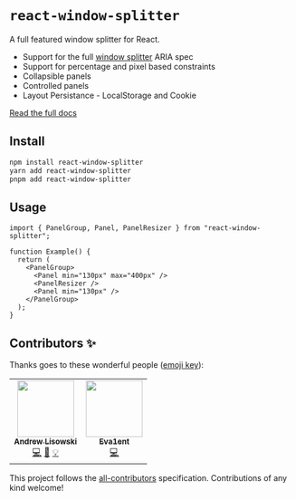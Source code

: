 # `react-window-splitter`

A full featured window splitter for React.

- Support for the full [window splitter](https://www.w3.org/WAI/ARIA/apg/patterns/windowsplitter/) ARIA spec
- Support for percentage and pixel based constraints
- Collapsible panels
- Controlled panels
- Layout Persistance - LocalStorage and Cookie

[Read the full docs](https://react-window-splitter-six.vercel.app)

## Install

```bash
npm install react-window-splitter
yarn add react-window-splitter
pnpm add react-window-splitter
```

## Usage

```tsx
import { PanelGroup, Panel, PanelResizer } from "react-window-splitter";

function Example() {
  return (
    <PanelGroup>
      <Panel min="130px" max="400px" />
      <PanelResizer />
      <Panel min="130px" />
    </PanelGroup>
  );
}
```

## Contributors ✨

Thanks goes to these wonderful people ([emoji key](https://allcontributors.org/docs/en/emoji-key)):

<!-- ALL-CONTRIBUTORS-LIST:START - Do not remove or modify this section -->
<!-- prettier-ignore-start -->
<!-- markdownlint-disable -->
<table>
  <tr>
    <td align="center"><a href="http://hipstersmoothie.com/"><img src="https://avatars.githubusercontent.com/u/1192452?v=4?s=100" width="100px;" alt=""/><br /><sub><b>Andrew Lisowski</b></sub></a><br /><a href="https://github.com/hipstersmoothie/react-window-splitter/commits?author=hipstersmoothie" title="Code">💻</a> <a href="https://github.com/hipstersmoothie/react-window-splitter/commits?author=hipstersmoothie" title="Documentation">📖</a> <a href="#example-hipstersmoothie" title="Examples">💡</a></td>
    <td align="center"><a href="https://github.com/Rel1cx"><img src="https://avatars.githubusercontent.com/u/24217275?v=4?s=100" width="100px;" alt=""/><br /><sub><b>Eva1ent</b></sub></a><br /><a href="https://github.com/hipstersmoothie/react-window-splitter/commits?author=Rel1cx" title="Code">💻</a></td>
  </tr>
</table>

<!-- markdownlint-restore -->
<!-- prettier-ignore-end -->

<!-- ALL-CONTRIBUTORS-LIST:END -->

This project follows the [all-contributors](https://github.com/all-contributors/all-contributors) specification. Contributions of any kind welcome!